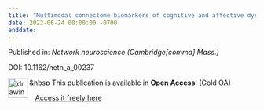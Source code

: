 ```yaml
---
title: "Multimodal connectome biomarkers of cognitive and affective dysfunction in the common epilepsies."
date: 2022-06-24 00:00:00 -0700
enddate:
---
```


Published in: *Network neuroscience (Cambridge[comma] Mass.)*

DOI: 10.1162/netn_a_00237

<img src=https://upload.wikimedia.org/wikipedia/commons/thumb/7/77/Open_Access_logo_PLoS_transparent.svg/800px-Open_Access_logo_PLoS_transparent.svg.png alt="drawing" width="40" align="left"/> &nbsp This publication is available in <strong>Open Access</strong>! (Gold OA)

&nbsp;&nbsp;&nbsp;[Access it freely here](https://direct.mit.edu/netn/article-pdf/6/2/320/2028100/netn_a_00237.pdf
)

